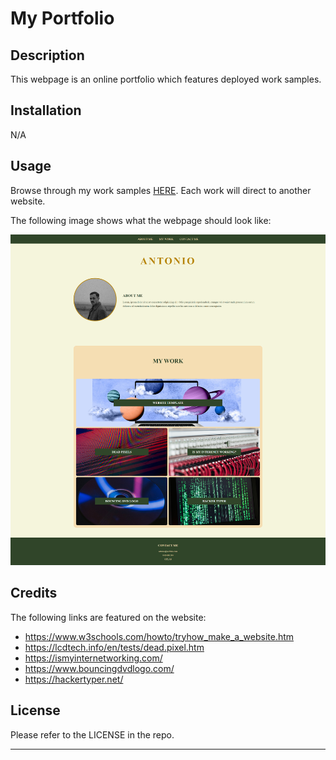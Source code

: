 # My Portfolio


## Description

This webpage is an online portfolio which features deployed work samples. 


## Installation

N/A


## Usage

Browse through my work samples [HERE](https://trahy.github.io/w2-mockup-portfolio/). Each work will direct to another website.


The following image shows what the webpage should look like:

![screenshot of My Portfolio](assets/images/screenshot.png)


## Credits

The following links are featured on the website:

- https://www.w3schools.com/howto/tryhow_make_a_website.htm
- https://lcdtech.info/en/tests/dead.pixel.htm
- https://ismyinternetworking.com/
- https://www.bouncingdvdlogo.com/
- https://hackertyper.net/


## License

Please refer to the LICENSE in the repo.

---
